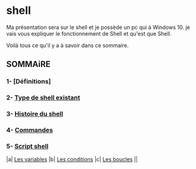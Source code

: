 # shell
Ma présentation sera sur le shell et je possède un pc qui à Windows 10. je vais vous expliquer le fonctionnement de Shell et qu'est que Shell.

Voilà tous ce qu'il y a à savoir dans ce sommaire.

## SOMMAiRE

### 1- [Définitions]
### 2- [Type de shell existant](https://github.com/NemsB/Shell/blob/main/typedeshell.md#type-de-shell)
### 3- [Histoire du shell](https://github.com/NemsB/Shell/blob/main/histoire.md)
### 4- [Commandes](https://github.com/NemsB/Shell/blob/main/commande.md)
### 5- [Script shell](https://github.com/NemsB/Shell/blob/main/scriptshell.md)
   |a| [Les variables](https://github.com/NemsB/Shell/blob/main/variable.md#les-variables)
   |b| [Les conditions](https://github.com/NemsB/Shell/blob/main/condition.md#les-conditions)
   |c| [Les boucles](https://github.com/NemsB/Shell/blob/main/boucle.md#les-boucles) ||

